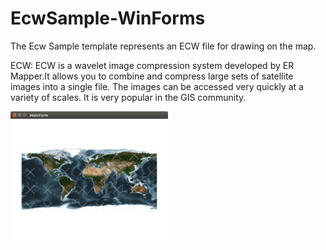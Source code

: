 # EcwSample-WinForms
The Ecw Sample template represents an ECW file for drawing on the map.

ECW: ECW is a wavelet image compression system developed by ER Mapper.It allows you to combine and compress large sets of satellite images into a single file. 
The images can be accessed very quickly at a variety of scales. It is very popular in the GIS community.

<img src="https://raw.githubusercontent.com/TG-Samples/EcwSample-WinForms/master/Ecw_ScreenShot.png" width="50%" height="50%" />
